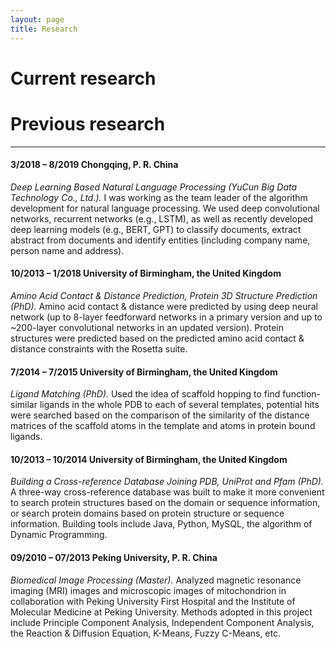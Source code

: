```yaml
---
layout: page
title: Research
---
```


# Current research


# Previous research
---

#### 3/2018 – 8/2019 Chongqing, P. R. China
_*Deep Learning Based Natural Language Processing (YuCun Big Data Technology Co., Ltd.).*_ I was working as the team leader of the algorithm development for natural language processing. We used deep convolutional networks, recurrent networks (e.g., LSTM), as well as recently developed deep learning models (e.g., BERT, GPT) to classify documents, extract abstract from documents and identify entities (including company name, person name and address). 

#### 10/2013 – 1/2018 University of Birmingham, the United Kingdom 
_*Amino Acid Contact & Distance Prediction, Protein 3D Structure Prediction (PhD).*_ Amino acid contact & distance were predicted by using deep neural network (up to 8-layer feedforward networks in a primary version and up to ~200-layer convolutional networks in an updated version). Protein structures were predicted based on the predicted amino acid contact & distance constraints with the Rosetta suite.

#### 7/2014 – 7/2015 University of Birmingham, the United Kingdom 
_*Ligand Matching (PhD).*_ Used the idea of scaffold hopping to find function-similar ligands in the whole PDB to each of several templates, potential hits were searched based on the comparison of the similarity of the distance matrices of the scaffold atoms in the template and atoms in protein bound ligands.

#### 10/2013 – 10/2014 University of Birmingham, the United Kingdom 
_*Building a Cross-reference Database Joining PDB, UniProt and Pfam (PhD).*_ A three-way cross-reference database was built to make it more convenient to search protein structures based on the domain or sequence information, or search protein domains based on protein structure or sequence information. Building tools include Java, Python, MySQL, the algorithm of Dynamic Programming.

#### 09/2010 – 07/2013 Peking University, P. R. China
_*Biomedical Image Processing (Master).*_ Analyzed magnetic resonance imaging (MRI) images and microscopic images of mitochondrion in collaboration with Peking University First Hospital and the Institute of Molecular Medicine at Peking University. Methods adopted in this project include Principle Component Analysis, Independent Component Analysis, the Reaction & Diffusion Equation, K-Means, Fuzzy C-Means, etc. 

